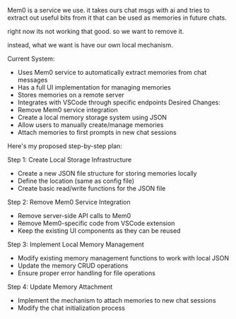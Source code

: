 Mem0 is a service we use.
it takes ours chat msgs with ai and tries to extract out useful bits from it that can 
be used as memories in future chats.

right now its not working that good.
so we want to remove it.

instead, what we want is have our own local mechanism.

Current System:
- Uses Mem0 service to automatically extract memories from chat messages
- Has a full UI implementation for managing memories
- Stores memories on a remote server
- Integrates with VSCode through specific endpoints
Desired Changes:
- Remove Mem0 service integration
- Create a local memory storage system using JSON
- Allow users to manually create/manage memories
- Attach memories to first prompts in new chat sessions

Here's my proposed step-by-step plan:

Step 1: Create Local Storage Infrastructure
- Create a new JSON file structure for storing memories locally
- Define the location (same as config file)
- Create basic read/write functions for the JSON file

Step 2: Remove Mem0 Service Integration
- Remove server-side API calls to Mem0
- Remove Mem0-specific code from VSCode extension
- Keep the existing UI components as they can be reused

Step 3: Implement Local Memory Management
- Modify existing memory management functions to work with local JSON
- Update the memory CRUD operations
- Ensure proper error handling for file operations

Step 4: Update Memory Attachment
- Implement the mechanism to attach memories to new chat sessions
- Modify the chat initialization process